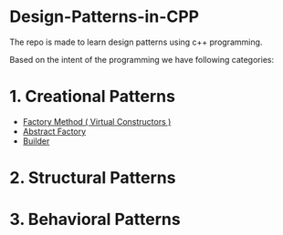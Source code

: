 # Design-Patterns-in-CPP
The repo is made to learn design patterns using c++ programming.

Based on the intent of the programming we have following categories: 

# 1. Creational Patterns

- [Factory Method ( Virtual Constructors )](./Creational/Factory_Method.cpp)
- [Abstract Factory](./Creational/Abstract_Factory.cpp)
- [Builder](./Creational/Builder.cpp)

# 2. Structural Patterns

# 3. Behavioral Patterns
